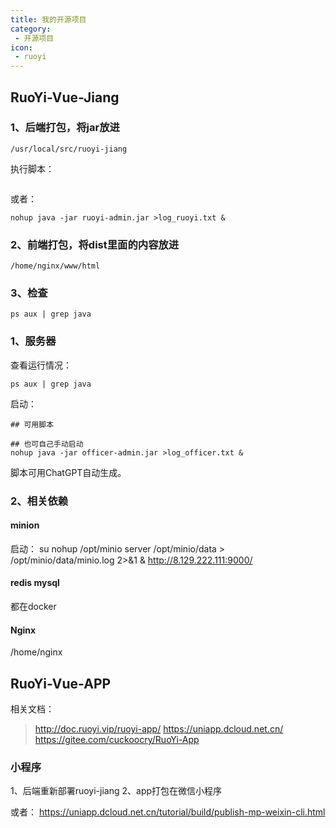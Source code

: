 ```yaml
---
title: 我的开源项目
category: 
 - 开源项目
icon: 
 - ruoyi
---
```


## RuoYi-Vue-Jiang

### 1、后端打包，将jar放进
```shell
/usr/local/src/ruoyi-jiang

```
执行脚本：
```shell

```
或者：
```shell
nohup java -jar ruoyi-admin.jar >log_ruoyi.txt &
```
### 2、前端打包，将dist里面的内容放进
```shell
/home/nginx/www/html
```
### 3、检查
```shell
ps aux | grep java
```

### 1、服务器
查看运行情况：
```shell
ps aux | grep java
```
启动：
```shell
## 可用脚本

## 也可自己手动启动
nohup java -jar officer-admin.jar >log_officer.txt &

```

脚本可用ChatGPT自动生成。


### 2、相关依赖

#### minion

启动：
su nohup /opt/minio server  /opt/minio/data > /opt/minio/data/minio.log 2>&1 &
http://8.129.222.111:9000/

#### redis  mysql 
都在docker

#### Nginx
/home/nginx


## RuoYi-Vue-APP
相关文档：
> http://doc.ruoyi.vip/ruoyi-app/
> https://uniapp.dcloud.net.cn/
> https://gitee.com/cuckoocry/RuoYi-App
> 


### 小程序

1、后端重新部署ruoyi-jiang
2、app打包在微信小程序

或者：
https://uniapp.dcloud.net.cn/tutorial/build/publish-mp-weixin-cli.html
